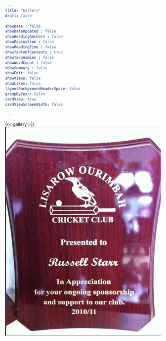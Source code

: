 ```yaml
---
title: "Gallery"
draft: false

showDate : false
showDateUpdated : false
showHeadingAnchors : false
showPagination : false
showReadingTime : false
showTableOfContents : true
showTaxonomies : false 
showWordCount : false
showSummary : false
showEdit: false
showViews: false
showLikes: false
layoutBackgroundHeaderSpace: false
groupByYear: false
cardView: true
cardViewScreenWidth: false

---
```


{{< gallery >}}
    <a class="grid-w50 md:grid-w33" target="_blank"><img src="images/gallery1.png" class="nozoom m-0" />
